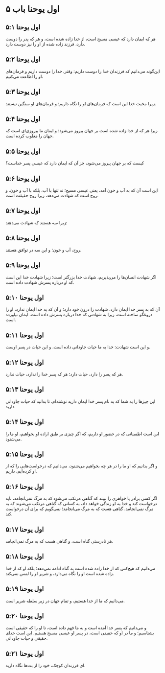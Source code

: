 # اول یوحنا باب ۵

## اول یوحنا ۵:۱

هر که ایمان دارد که عیسی مسیح است، از خدا زاده شده است، و هر که پدر را دوست دارد، فرزند زاده شده از او را نیز دوست دارد.

## اول یوحنا ۵:۲

این‌گونه می‌دانیم که فرزندان خدا را دوست داریم: وقتی خدا را دوست داریم و فرمان‌های او را اطاعت می‌کنیم.

## اول یوحنا ۵:۳

زیرا محبت خدا این است که فرمان‌های او را نگاه داریم؛ و فرمان‌های او سنگین نیستند.

## اول یوحنا ۵:۴

زیرا هر که از خدا زاده شده است بر جهان پیروز می‌شود؛ و ایمان ما پیروزی‌ای است که جهان را مغلوب کرده است.

## اول یوحنا ۵:۵

کیست که بر جهان پیروز می‌شود، جز آن که ایمان دارد که عیسی پسر خداست؟

## اول یوحنا ۵:۶

این است آن که به آب و خون آمد، یعنی عیسی مسیح؛ نه تنها با آب، بلکه با آب و خون. و روح است که شهادت می‌دهد، زیرا روح حقیقت است.

## اول یوحنا ۵:۷

زیرا سه هستند که شهادت می‌دهند:

## اول یوحنا ۵:۸

روح، آب و خون؛ و این سه در توافق هستند.

## اول یوحنا ۵:۹

اگر شهادت انسان‌ها را می‌پذیریم، شهادت خدا بزرگتر است؛ زیرا شهادت خدا این است که او درباره پسرش شهادت داده است.

## اول یوحنا ۵:۱۰

آن که به پسر خدا ایمان دارد، شهادت را درون خود دارد؛ و آن که به خدا ایمان ندارد، او را دروغگو ساخته است، زیرا به شهادتی که خدا درباره پسرش داده است، ایمان نیاورده است.

## اول یوحنا ۵:۱۱

و این است شهادت: خدا به ما حیات جاودانی داده است، و این حیات در پسر اوست.

## اول یوحنا ۵:۱۲

هر که پسر را دارد، حیات دارد؛ هر که پسر خدا را ندارد، حیات ندارد.

## اول یوحنا ۵:۱۳

این چیزها را به شما که به نام پسر خدا ایمان دارید نوشته‌ام، تا بدانید که حیات جاودانی دارید.

## اول یوحنا ۵:۱۴

این است اطمینانی که در حضور او داریم، که اگر چیزی بر طبق اراده او بخواهیم، او ما را می‌شنود.

## اول یوحنا ۵:۱۵

و اگر بدانیم که او ما را در هر چه بخواهیم می‌شنود، می‌دانیم که درخواست‌هایی را که از او کرده‌ایم، داریم.

## اول یوحنا ۵:۱۶

اگر کسی برادر یا خواهری را ببیند که گناهی مرتکب می‌شود که به مرگ نمی‌انجامد، باید درخواست کند و خدا به او زندگی خواهد داد، به کسانی که گناهی مرتکب می‌شوند که به مرگ نمی‌انجامد. گناهی هست که به مرگ می‌انجامد؛ نمی‌گویم که برای آن درخواست کند.

## اول یوحنا ۵:۱۷

هر نادرستی گناه است، و گناهی هست که به مرگ نمی‌انجامد.

## اول یوحنا ۵:۱۸

می‌دانیم که هیچ‌کس که از خدا زاده شده است به گناه ادامه نمی‌دهد؛ بلکه او که از خدا زاده شده است او را نگاه می‌دارد، و شریر او را لمس نمی‌کند.

## اول یوحنا ۵:۱۹

می‌دانیم که ما از خدا هستیم، و تمام جهان در زیر سلطه شریر است.

## اول یوحنا ۵:۲۰

و می‌دانیم که پسر خدا آمده است و به ما فهم داده است، تا او را که حقیقی است بشناسیم؛ و ما در او که حقیقی است، در پسر او عیسی مسیح هستیم. این است خدای حقیقی و حیات جاودانی.

## اول یوحنا ۵:۲۱

ای فرزندان کوچک، خود را از بت‌ها نگاه دارید.
